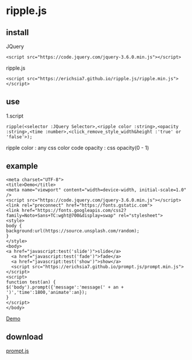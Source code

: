 # ripple.js
## install
JQuery
```
<script src="https://code.jquery.com/jquery-3.6.0.min.js"></script>
```
ripple.js
```
<script src="https://erichsia7.github.io/ripple.js/ripple.min.js"></script>
```
## use
1.script
```
ripple(<selector :JQuery Selector>,<ripple color :string>,<opacity :string>,<time :number>,<click_remove_style_width&height :'true' or 'false'>);
``` 
 ripple color : any css color code
 opacity : css opacity(0 - 1)
## example
```
<meta charset="UTF-8">
<title>Demo</title>
<meta name="viewport" content="width=device-width, initial-scale=1.0" />
<script src="https://code.jquery.com/jquery-3.6.0.min.js"></script>
<link rel="preconnect" href="https://fonts.gstatic.com"> 
<link href="https://fonts.googleapis.com/css2?family=Noto+Sans+TC:wght@700&display=swap" rel="stylesheet">
<style>
body {
background:url(https://source.unsplash.com/random);
}
</style>
<body>
<a href="javascript:test('slide')">slide</a>
  <a href="javascript:test('fade')">fade</a>
  <a href="javascript:test('show')">show</a>
  <script src="https://erichsia7.github.io/prompt.js/prompt.min.js"></script>
<script>
function test(an) {
$('body').prompt({'message':'message(' + an + ')','time':1800,'animate':an});
}
</script>
</body>
```
[Demo](https://erichsia7.github.io/ripple.js/)
## download
[prompt.js](https://github.com/EricHsia7/ripple.js/raw/main/ripple.min.js)
